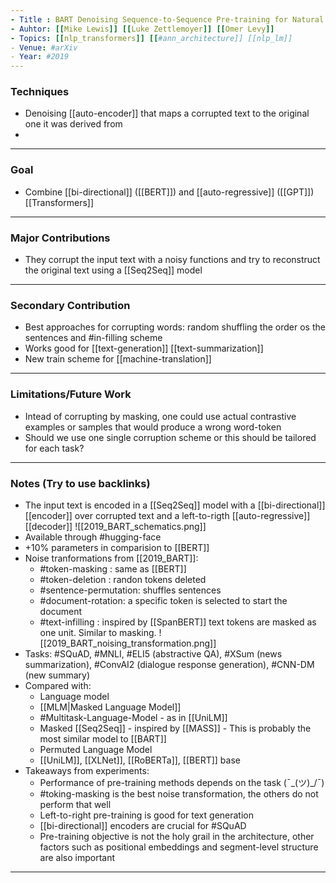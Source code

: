 ```yaml
---
- Title : BART Denoising Sequence-to-Sequence Pre-training for Natural Language Generation, Translation, and Comprehension
- Auhtor: [[Mike Lewis]] [[Luke Zettlemoyer]] [[Omer Levy]]
- Topics: [[nlp_transformers]] [[#ann_architecture]] [[nlp_lm]]
- Venue: #arXiv
- Year: #2019
---
```

### Techniques
- Denoising [[auto-encoder]] that maps a corrupted text to the original one it was derived from
- 
---
### Goal
- Combine [[bi-directional]] ([[BERT]]) and [[auto-regressive]] ([[GPT]]) [[Transformers]]
---
### Major Contributions
- They corrupt the input text with a noisy functions and try to reconstruct the original text using a [[Seq2Seq]] model
---
### Secondary Contribution
- Best approaches for corrupting words: random shuffling the order os the sentences and #in-filling scheme
- Works good for [[text-generation]] [[text-summarization]]
- New train scheme for [[machine-translation]]
---
### Limitations/Future Work
- Intead of corrupting by masking, one could use actual contrastive examples or samples that would produce a wrong word-token
- Should we use one single corruption scheme or this should be tailored for each task?
---
### Notes (Try to use backlinks)
- The input text is encoded in a [[Seq2Seq]] model with a  [[bi-directional]] [[encoder]] over corrupted text and a left-to-rigth  [[auto-regressive]] [[decoder]]
![[2019_BART_schematics.png]]
- Available through #hugging-face
- +10% parameters in comparision to [[BERT]]
- Noise tranformations from [[2019_BART]]: 
	- #token-masking : same as [[BERT]]
	- #token-deletion : randon tokens deleted
	- #sentence-permutation: shuffles sentences
	- #document-rotation: a specific token is selected to start the document
	- #text-infilling : inspired by [[SpanBERT]] text tokens are masked as one unit. Similar to masking.
![[2019_BART_noising_transformation.png]]
- Tasks: #SQuAD, #MNLI, #ELI5 (abstractive QA), #XSum (news summarization), #ConvAI2 (dialogue response generation), #CNN-DM (new summary)
- Compared with:
	- Language model
	- [[MLM|Masked Language Model]]
	- #Multitask-Language-Model - as in [[UniLM]]
	- Masked [[Seq2Seq]] - inspired by [[MASS]] - This is probably the most similar model to [[BART]]
	- Permuted Language Model
	- [[UniLM]], [[XLNet]], [[RoBERTa]], [[BERT]] base
- Takeaways from experiments:
	- Performance of pre-training methods depends on the task (¯\_(ツ)_/¯)
	- #toking-masking is the best noise transformation, the others do not perform that well
	- Left-to-right pre-training is good for text generation
	- [[bi-directional]] encoders are crucial for #SQuAD 
	- Pre-training objective is not the holy grail in the architecture, other factors such as positional embeddings and segment-level structure are also important
---
